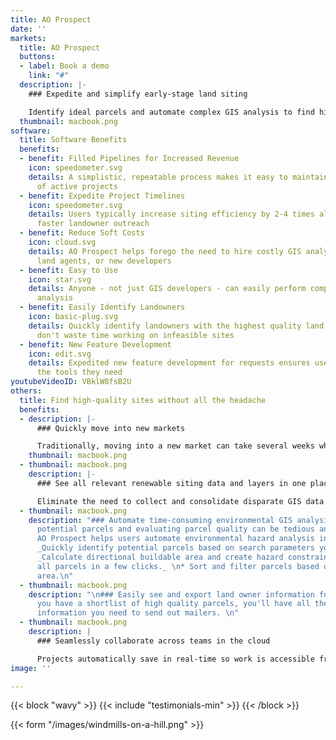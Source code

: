 ```yaml
---
title: AO Prospect
date: ''
markets:
  title: AO Prospect
  buttons:
  - label: Book a demo
    link: "#"
  description: |-
    ### Expedite and simplify early-stage land siting

    Identify ideal parcels and automate complex GIS analysis to find high-quality sites in just minutes.
  thumbnail: macbook.png
software:
  title: Software Benefits
  benefits:
  - benefit: Filled Pipelines for Increased Revenue
    icon: speedometer.svg
    details: A simplistic, repeatable process makes it easy to maintain a steady flow
      of active projects
  - benefit: Expedite Project Timelines
    icon: speedometer.svg
    details: Users typically increase siting efficiency by 2-4 times allowing for
      faster landowner outreach
  - benefit: Reduce Soft Costs
    icon: cloud.svg
    details: AO Prospect helps forego the need to hire costly GIS analysts, external
      land agents, or new developers
  - benefit: Easy to Use
    icon: star.svg
    details: Anyone - not just GIS developers - can easily perform complex environmental
      analysis
  - benefit: Easily Identify Landowners
    icon: basic-plug.svg
    details: Quickly identify landowners with the highest quality land, so that you
      don't waste time working on infeasible sites
  - benefit: New Feature Development
    icon: edit.svg
    details: Expedited new feature development for requests ensures users always have
      the tools they need
youtubeVideoID: VBklW8fsB2U
others:
  title: Find high-quality sites without all the headache
  benefits:
  - description: |-
      ### Quickly move into new markets

      Traditionally, moving into a new market can take several weeks while you find all of the right data. AO Prospect has nationwide coverage, so you can move into a new market overnight
    thumbnail: macbook.png
  - thumbnail: macbook.png
    description: |-
      ### See all relevant renewable siting data and layers in one place

      Eliminate the need to collect and consolidate disparate GIS data sources. All of the layers needed for renewable siting, including wetlands, flood, topo, etc. come pre-loaded. We can also integrate any unique data that you already have.
  - thumbnail: macbook.png
    description: "### Automate time-consuming environmental GIS analysis\n\nFinding
      potential parcels and evaluating parcel quality can be tedious and time-consuming.
      AO Prospect helps users automate environmental hazard analysis in minutes.\n\n*
      _Quickly identify potential parcels based on search parameters you set._\n*
      _Calculate directional buildable area and create hazard constraint maps for
      all parcels in a few clicks._ \n* Sort and filter parcels based on buildable
      area.\n"
  - thumbnail: macbook.png
    description: "\n### Easily see and export land owner information for LOIs\n\nOnce
      you have a shortlist of high quality parcels, you'll have all the land owner
      information you need to send out mailers. \n"
  - thumbnail: macbook.png
    description: |
      ### Seamlessly collaborate across teams in the cloud

      Projects automatically save in real-time so work is accessible from anywhere. Export land owner data, KML constraint maps, and PDF reports for seamless downstream work.
image: ''

---
```

{{< block "wavy" >}}
{{< include "testimonials-min" >}}
{{< /block >}}

{{< form "/images/windmills-on-a-hill.png" >}}